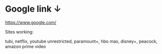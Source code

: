# Google link ↓
https://www.google.com/

Sites working:

tubi, netflix, youtube unrestricted, paramount+, hbo max, disney+, peacock, amazon prime video
